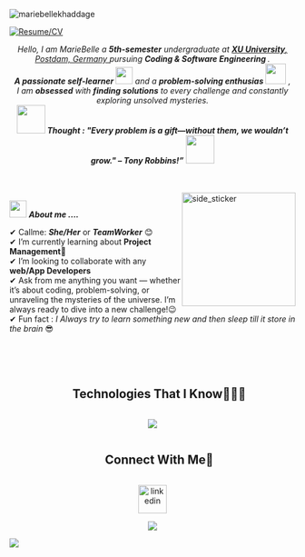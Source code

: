 <p align="left"> <img src="https://komarev.com/ghpvc/?username=mariebellekhaddage&label=Profile%20views&color=0e75b6&style=flat" alt="mariebellekhaddage" /> </p>

[![Resume/CV](https://img.shields.io/badge/📄_Resume-CV-blue)](https://github.com/MarieBelle88/MarieBelle-Resume/raw/main/MarieBelle_CV.pdf)


<p align="center">
  <em>
    Hello, I am MarieBelle a <b>5th-semester</b> undergraduate at <a href="[https://xu-university.com]"> <b>XU University</b>, Postdam, Germany </a> pursuing <b> Coding & Software Engineering </b>. <br>
    <b>A passionate self-learner</b> <img src="https://github.com/TheDudeThatCode/TheDudeThatCode/blob/master/Assets/Developer.gif" width="30px"> and a <b>problem-solving enthusias</b>&nbsp;<img src="https://github.com/TheDudeThatCode/TheDudeThatCode/blob/master/Assets/Designer.gif" width="36px">&nbsp,
    <br>I am <b>obsessed</b> with <b>finding solutions</b> to every challenge and constantly exploring unsolved mysteries. 
  </em> 
  <br>
  <img src="https://media.giphy.com/media/gH3LO09IOiZIqePwv9/giphy.gif" width="50" /> <b><i align="center">Thought : "Every problem is a gift—without them, we wouldn’t grow."
– Tony Robbins!”</i></b> <img src="https://media.giphy.com/media/qjqUcgIyRjsl2/giphy.gif" width="50" />
</p>
<br><br>
<img align="right" width=200px height=200px alt="side_sticker" src="https://media.giphy.com/media/TEnXkcsHrP4YedChhA/giphy.gif" />

<img src="https://media.giphy.com/media/iY8CRBdQXODJSCERIr/giphy.gif" width="30px">&nbsp;***About me ....***

✔ Callme: ***She/Her*** or ***TeamWorker*** 😊 <br>
✔ I’m currently learning about **Project Management**🥰<br>
✔ I’m looking to collaborate with any **web/App Developers**<br>
✔ Ask from me anything you want — whether it’s about coding, problem-solving, or unraveling the mysteries of the universe. I’m always ready to dive into a new challenge!😉<br>
✔ Fun fact : *I Always try to learn something new and then sleep till it store in the brain* 😎<br><br><br><br>

 
<!--h1 without bottom border-->
<div id="user-content-toc">
  <ul align="center">
    <summary><h2 style="display: inline-block">Technologies That I Know👨🏻‍💻</h2></summary>
  </ul>
</div>
<!--tech stack icons-->
<p align="center">
  <a href="https://skillicons.dev">
    <img src="https://skillicons.dev/icons?i=git,aws,css,discord,docker,express,figma,github,html,java,js,md,mysql,nodejs,postman,bootstrap,eclipse,fastapi,express,py,react,java,kotlin,vscode,gmail,gradle,kafka,instagram,ktor,linkedin,netlify,nextjs,notion,npm,blender,postman,twitter kubernetes&perline=14" />
  </a>
</p>


<!-- Connect with me -->
<!--h2 without bottom border-->
<div id="user-content-toc">
  <ul align="center">
    <summary><h2 style="display: inline-block">Connect With Me🤝</h2></summary>
  </ul>
</div>

<!--icons and links-->

<p align="center">
<a href="https://www.linkedin.com/in/mariebellekhaddage/" target="blank"><img align="center" src="https://user-images.githubusercontent.com/88904952/234979284-68c11d7f-1acc-4f0c-ac78-044e1037d7b0.png" alt="linkedin" height="50" width="50" /></a>
</p>


<!--profile visit count-->
<div align="center">
  
[![](https://visitcount.itsvg.in/api?id=1010nishant&icon=3&color=6)](https://visitcount.itsvg.in)
  
</div>


<!--horizontal divider(gradiant)-->
<img src="https://user-images.githubusercontent.com/73097560/115834477-dbab4500-a447-11eb-908a-139a6edaec5c.gif">

